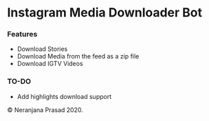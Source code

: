 <h1>Instagram Media Downloader Bot</h1>

<h3>Features</h3>
<ul>
  <li>Download Stories</li>
  <li>Download Media from the feed as a zip file</li>
  <li>Download IGTV Videos</li>
</ul>

<h3>TO-DO</h3>
<ul>
  <li>Add highlights download support</li>
</ul>
    
    
© Neranjana Prasad 2020.
